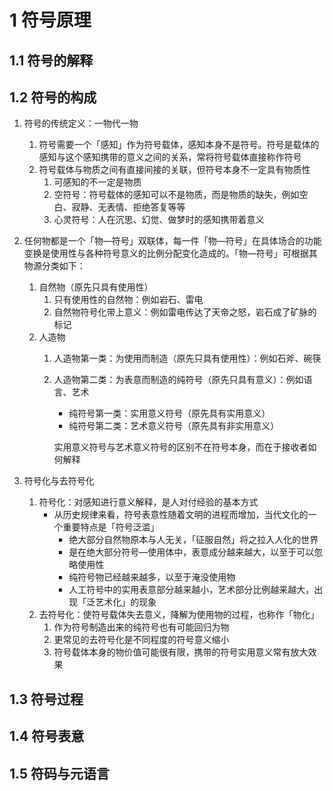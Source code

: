# 1 符号原理

## 1.1 符号的解释

## 1.2 符号的构成
1. 符号的传统定义：一物代一物
    1. 符号需要一个「感知」作为符号载体，感知本身不是符号。符号是载体的感知与这个感知携带的意义之间的关系，常将符号载体直接称作符号
    2. 符号载体与物质之间有直接间接的关联，但符号本身不一定具有物质性
        1. 可感知的不一定是物质
        2. 空符号：符号载体的感知可以不是物质，而是物质的缺失，例如空白、寂静、无表情、拒绝答复等等
        3. 心灵符号：人在沉思、幻觉、做梦时的感知携带着意义
2. 任何物都是一个「物—符号」双联体，每一件「物—符号」在具体场合的功能变换是使用性与各种符号意义的比例分配变化造成的。「物—符号」可根据其物源分类如下：
    1. 自然物（原先只具有使用性）
        1. 只有使用性的自然物：例如岩石、雷电
        2. 自然物符号化带上意义：例如雷电传达了天帝之怒，岩石成了矿脉的标记
    2. 人造物
        1. 人造物第一类：为使用而制造（原先只具有使用性）：例如石斧、碗筷
        2. 人造物第二类：为表意而制造的纯符号（原先只具有意义）：例如语言、艺术
            - 纯符号第一类：实用意义符号（原先具有实用意义）
            - 纯符号第二类：艺术意义符号（原先具有非实用意义）

            实用意义符号与艺术意义符号的区别不在符号本身，而在于接收者如何解释

3. 符号化与去符号化
    1. 符号化：对感知进行意义解释，是人对付经验的基本方式
        - 从历史规律来看，符号表意性随着文明的进程而增加，当代文化的一个重要特点是「符号泛滥」
            - 绝大部分自然物原本与人无关，「征服自然」将之拉入人化的世界
            - 是在绝大部分符号—使用体中，表意成分越来越大，以至于可以忽略使用性
            - 纯符号物已经越来越多，以至于淹没使用物
            - 人工符号中的实用表意部分越来越小，艺术部分比例越来越大，出现「泛艺术化」的现象
    2. 去符号化：使符号载体失去意义，降解为使用物的过程，也称作「物化」
        1. 作为符号制造出来的纯符号也有可能回归为物
        2.  更常见的去符号化是不同程度的符号意义缩小
        3.  符号载体本身的物价值可能很有限，携带的符号实用意义常有放大效果

## 1.3 符号过程

## 1.4 符号表意

## 1.5 符码与元语言
